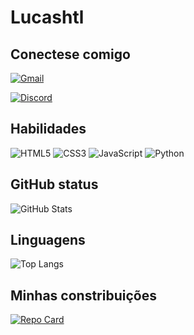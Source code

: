 # Lucashtl

## Conectese comigo
[![Gmail](https://img.shields.io/badge/Gmail-000?style=for-the-badge&logo=Gmail)](mailto:lucas36055@gmail.com)

[![Discord](https://img.shields.io/badge/Discord-000?style=for-the-badge&logo=discord)](https://www.discord.com/in/lucashut/)

## Habilidades
![HTML5](https://img.shields.io/badge/HTML5-000?style=for-the-badge&logo=html5)
![CSS3](https://img.shields.io/badge/CSS3-000?style=for-the-badge&logo=css3&logoColor=264CE4)
![JavaScript](https://img.shields.io/badge/JavaScript-000?style=for-the-badge&logo=javascript)
![Python](https://img.shields.io/badge/Python-000?style=for-the-badge&logo=python)

## GitHub status
![GitHub Stats](https://github-readme-stats.vercel.app/api?username=Lucashtl&theme=transparent&bg_color=000&border_color=30A3DC&show_icons=true&icon_color=30A3DC&title_color=E94D5F&text_color=FFF)


## Linguagens
![Top Langs](https://github-readme-stats-git-masterrstaa-rickstaa.vercel.app/api/top-langs/?username=Lucashtl&bg_color=000&border_color=30A3DC&title_color=E94D5F&text_color=FFF)

## Minhas constribuições
[![Repo Card](https://github-readme-stats.vercel.app/api/pin/?username=Lucashtl&repo=dio-lab-open-source&bg_color=000&border_color=30A3DC&show_icons=true&icon_color=30A3DC&title_color=E94D5F&text_color=FFF)](https://github.com/Lucashtl/dio-lab-open-source)


